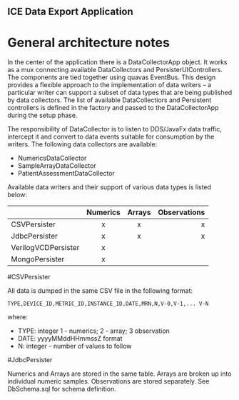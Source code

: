 

## ICE Data Export Application
 
# General architecture notes

In the center of the application there is a DataCollectorApp object. It works as a mux connecting available 
DataCollectors and PersisterUIControllers. The components are tied together using quavas EventBus. 
This design provides a flexible approach to the implementation of data writers – a particular writer 
can support a subset of data types that are being published by data collectors. The list of available 
DataCollectiors and Persistent controllers is defined in the factory and passed to the DataCollectorApp 
during the setup phase.

The responsibility of DataCollector is to listen to DDS/JavaFx data traffic, intercept it and convert to data 
events suitable for consumption by the writers. The following data collectors are available:

* NumericsDataCollector 
* SampleArrayDataCollector 
* PatientAssessmentDataCollector


Available data writers and their support of various data types is listed below:

|                   | Numerics |Arrays|Observations|
|-------------------|:--------:|:----:|-----------:|
|CSVPersister       | x        | x    | x          |     
|JdbcPersister      | x        | x    | x          |
|VerilogVCDPersister| x        |      |            |
|MongoPersister     | x        |      |            |



#CSVPersister

All data is dumped in the same CSV file in the following format:

```
TYPE,DEVICE_ID,METRIC_ID,INSTANCE_ID,DATE,MRN,N,V-0,V-1,... V-N
```

where:
* TYPE: integer  1 - numerics; 2 - array; 3 observation
* DATE: yyyyMMddHHmmssZ format
* N: integer - number of values to follow

#JdbcPersister

Numerics and Arrays are stored in the same table. Arrays are broken up into individual 
numeric samples. Observations are stored separately. See DbSchema.sql for schema 
definition.








